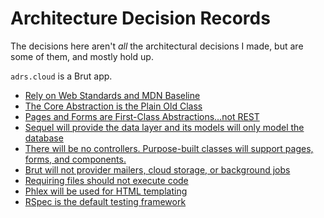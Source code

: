 # Architecture Decision Records

The decisions here aren't *all* the architectural decisions I made, but are some of
them, and mostly hold up.

`adrs.cloud` is a Brut app.

* [Rely on Web Standards and MDN Baseline](https://adrs.cloud/shared_adrs/padr_b6920f0df907886b8a9207e9e2c9c2a2)
* [The Core Abstraction is the Plain Old Class](https://adrs.cloud/shared_adrs/padr_57f2397009a8aaf2c6083813ca588d73)
* [Pages and Forms are First-Class Abstractions…not REST](https://adrs.cloud/shared_adrs/padr_cdfcbe6b116b80a4f3d53fb3a6ed44b2)
* [Sequel will provide the data layer and its models will only model the database](https://adrs.cloud/shared_adrs/padr_01810ba90a92ec6c081a81affe212fb2)
* [There will be no controllers. Purpose-built classes will support pages, forms, and components.](https://adrs.cloud/shared_adrs/padr_f318e74925cb3e9d7e0eda329d085c4a)
* [Brut will not provider mailers, cloud storage, or background jobs](https://adrs.cloud/shared_adrs/padr_e7078d29f00710848ebbe43aea6094a6)
* [Requiring files should not execute code](https://adrs.cloud/shared_adrs/padr_03b5cf8e34bb7900a38f6de27e50adaa)
* [Phlex will be used for HTML templating](https://adrs.cloud/shared_adrs/padr_9529a5ada671254b5e5865b45abde92d)
* [RSpec is the default testing framework](https://adrs.cloud/shared_adrs/padr_724a65340d734970ea222593a4a2760f)
